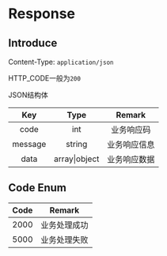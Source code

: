 # Response

## Introduce

Content-Type: `application/json`

HTTP_CODE一般为`200`

JSON结构体

|   Key   |     Type      |    Remark    |
| :-----: | :-----------: | :----------: |
|  code   |      int      |  业务响应码  |
| message |    string     | 业务响应信息 |
|  data   | array\|object | 业务响应数据 |

## Code Enum

| Code  |    Remark    |
| :---: | :----------: |
| 2000  | 业务处理成功 |
| 5000  | 业务处理失败 |
